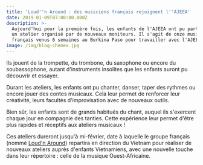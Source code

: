 ```yaml
---
title: 'Loud''n Around : des musiciens français rejoignent l''AJEEA'
date: 2019-01-09T07:00:00.000Z
description: >-
  Aujourd'hui pour la première fois, les enfants de l'AJEEA ont pu participer à
  un atelier organisé par de nouveaux moniteurs. Il s'agit de onze musicien.ne.s
  français venus 6 semaines au Burkina Faso pour travailler avec l'AJEEA. 
image: /img/blog-chemex.jpg
---
```

Ils jouent de la trompette, du trombone, du saxophone ou encore du soubassophone, autant d'instruments insolites que les enfants auront pu découvrir et essayer.

Durant les ateliers, les enfants ont pu chanter, danser, taper des rythmes ou encore jouer des contes musicaux. Cela leur permet de renforcer leur créativité, leurs facultés d'improvisation avec de nouveaux outils.

Bien sûr, les enfants sont de grands habitués du chant, auquel ils s'exercent chaque jour en compagnie des tanties. Cette expérience leur permet d'être plus rapides et réceptifs aux ateliers musicaux !

Ces ateliers dureront jusqu'à mi-février, date à laquelle le groupe français (nommé [Loud'n Around](www.loudnaround.org)) repartira en direction du Vietnam pour réaliser de nouveaux ateliers auprès d'enfants Vietnamiens, avec une nouvelle touche dans leur répertoire : celle de la musique Ouest-Africaine.
